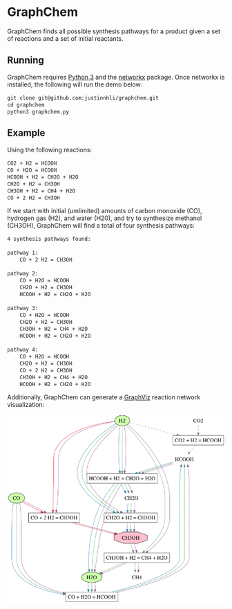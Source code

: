 # GraphChem

GraphChem finds all possible synthesis pathways for a product given a set of reactions and a set of initial reactants.

## Running

GraphChem requires [Python 3] and the [networkx] package. Once networkx is installed, the following will run the demo below:

    git clone git@github.com:justinnhli/graphchem.git
    cd graphchem
    python3 graphchem.py

## Example

Using the following reactions:

    CO2 + H2 = HCOOH
    CO + H2O = HCOOH
    HCOOH + H2 = CH2O + H2O
    CH2O + H2 = CH3OH
    CH3OH + H2 = CH4 + H2O
    CO + 2 H2 = CH3OH

If we start with initial (umlimited) amounts of carbon monoxide (CO), hydrogen gas (H2), and water (H20), and try to synthesize methanol (CH3OH), GraphChem will find a total of four synthesis pathways:

    4 synthesis pathways found:

    pathway 1:
        CO + 2 H2 = CH3OH

    pathway 2:
        CO + H2O = HCOOH
        CH2O + H2 = CH3OH
        HCOOH + H2 = CH2O + H2O

    pathway 3:
        CO + H2O = HCOOH
        CH2O + H2 = CH3OH
        CH3OH + H2 = CH4 + H2O
        HCOOH + H2 = CH2O + H2O

    pathway 4:
        CO + H2O = HCOOH
        CH2O + H2 = CH3OH
        CO + 2 H2 = CH3OH
        CH3OH + H2 = CH4 + H2O
        HCOOH + H2 = CH2O + H2O

Additionally, GraphChem can generate a [GraphViz] reaction network visualization:

![Example synthesis of methanol](images/example.png)

[GraphViz]: https://www.graphviz.org/
[networkx]: https://networkx.github.io/
[Python 3]: https://www.python.org/
